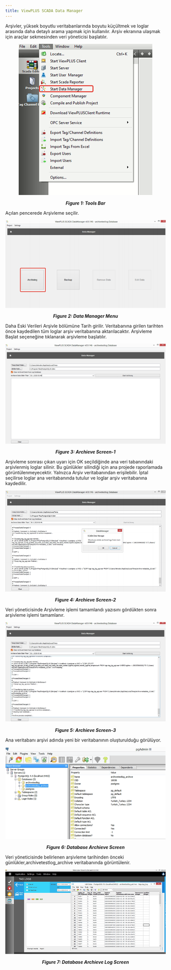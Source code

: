 ```yaml
---
title: ViewPLUS SCADA Data Manager
---
```


Arşivler, yüksek boyutlu veritabanlarında boyutu küçültmek ve loglar arasında daha detaylı arama yapmak için kullanılır. Arşiv ekranına ulaşmak için araçlar sekmesinden veri yöneticisi başlatılır.

<center>

![data-manager-01](/img/data-manager-01.png)
***<center>Figure 1: Tools Bar</center>***

</center>

Açılan pencerede Arşivleme seçilir.

<center>

![data-manager-02](/img/data-manager-02.png)
***<center>Figure 2: Data Manager Menu</center>***

</center>

Daha Eski Verileri Arşivle bölümüne Tarih girilir. Veritabanına girilen tarihten önce kaydedilen tüm loglar arşiv veritabanına aktarılacaktır. Arşivleme Başlat seçeneğine tıklanarak arşivleme başlatılır.

<center>

![data-manager-03](/img/data-manager-03.png)
***<center>Figure 3: Archieve Screen-1</center>***

</center>

Arşivleme sonrası çıkan uyarı için OK seçildiğinde ana veri tabanındaki arşivlenmiş loglar silinir. Bu günlükler silindiği için ana projede raporlamada görüntülenmeyecektir. Yalnızca Arşiv veritabanından erişilebilir. İptal seçilirse loglar ana veritabanında tutulur ve loglar arşiv veritabanına kaydedilir.

<center>

![data-manager-04](/img/data-manager-04.png)
***<center>Figure 4: Archieve Screen-2</center>***

</center>

Veri yöneticisinde Arşivleme işlemi tamamlandı yazısını gördükten sonra arşivleme işlemi tamamlanır.

<center>

![data-manager-05](/img/data-manager-05.png)
***<center>Figure 5: Archieve Screen-3</center>***

</center>

Ana veritabanı arşivi adında yeni bir veritabanının oluşturulduğu görülüyor.

<center>

![data-manager-06](/img/data-manager-06.png)
***<center>Figure 6: Database Archieve Screen</center>***

</center>

Veri yöneticisinde belirlenen arşivleme tarihinden önceki günlükler,archivetestlog_archive veritabanında görüntülenir.

<center>

![data-manager-07](/img/data-manager-07.png)
***<center>Figure 7: Database Archieve Log Screen</center>***

</center>